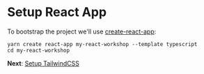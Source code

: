 # Setup React App

To bootstrap the project we'll use [create-react-app](https://github.com/facebook/create-react-app):

```tsx
yarn create react-app my-react-workshop --template typescript
cd my-react-workshop
```

**Next**: [Setup TailwindCSS](2.setup-tailwindcss.md)
